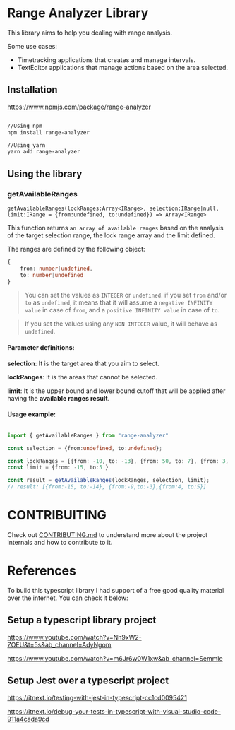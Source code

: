 # Range Analyzer Library

This library aims to help you dealing with range analysis.

Some use cases:
 - Timetracking applications that creates and manage intervals.
 - TextEditor applications that manage actions based on the area selected.


## Installation
https://www.npmjs.com/package/range-analyzer

```bash

//Using npm
npm install range-analyzer

//Using yarn
yarn add range-analyzer

```
## Using the library
### getAvailableRanges

`getAvailableRanges(lockRanges:Array<IRange>, selection:IRange|null, limit:IRange = {from:undefined, to:undefined}) => Array<IRange>` 

 This function returns `an array of available ranges` based on the analysis of the target selection range, the lock range array and the limit defined. 

 The ranges are defined by the following object:

 ```typescript
 {
     from: number|undefined,
     to: number|undefined
 }
 ```
 
 > You can set the values as `INTEGER` or `undefined`. if you set `from` and/or `to` as `undefined`, it means that it will assume a `negative INFINITY value` in case of `from`, and a `positive INFINITY value` in case of `to`.

> If you set the values using any `NON INTEGER` value, it will behave as `undefined`.

#### Parameter definitions: 

__selection__: It is the target area that you aim to select. 

__lockRanges__: It is the areas that cannot be selected. 

__limit__: It is the upper bound and lower bound cutoff that will be applied after having the **available ranges result**. 


#### Usage example:

```typescript

import { getAvailableRanges } from "range-analyzer"

const selection = {from:undefined, to:undefined};

const lockRanges = [{from: -10, to: -13}, {from: 50, to: 7}, {from: 3, to: -2}, {from: -50, to:-17}];
const limit = {from: -15, to:5 }

const result = getAvailableRanges(lockRanges, selection, limit);
// result: [{from:-15, to:-14}, {from:-9,to:-3},{from:4, to:5}]

```


# CONTRIBUITING

Check out [CONTRIBUTING.md](CONTRIBUTING.md) to understand more about the project internals and how to contribute to it.

# References

To build this typescript library I had support of a free good quality material over the internet. You can check it below:

## Setup a typescript library project

https://www.youtube.com/watch?v=Nh9xW2-ZOEU&t=5s&ab_channel=AdyNgom

https://www.youtube.com/watch?v=m6Jr6w0W1xw&ab_channel=Semmle

## Setup Jest over a typescript project

https://itnext.io/testing-with-jest-in-typescript-cc1cd0095421

https://itnext.io/debug-your-tests-in-typescript-with-visual-studio-code-911a4cada9cd


